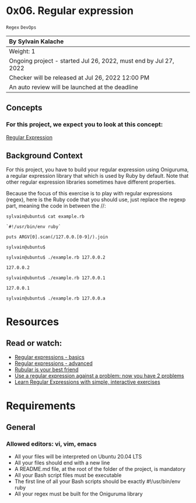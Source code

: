 # 0x06. Regular expression

`Regex`
`DevOps`

|By Sylvain Kalache                                                            |
|:--                                                                           |
|Weight: 1                                                                     |
|Ongoing project - started Jul 26, 2022, must end by Jul 27, 2022              |
|Checker will be released at Jul 26, 2022 12:00 PM                             |
|An auto review will be launched at the deadline                               |

## Concepts

### For this project, we expect you to look at this concept:

[Regular Expression](https://www.regular-expressions.info/)

## Background Context

For this project, you have to build your regular expression using Oniguruma, a regular expression library that which is used by Ruby by default. Note that other regular expression libraries sometimes have different properties.


Because the focus of this exercise is to play with regular expressions (regex), here is the Ruby code that you should use, just replace the regexp part, meaning the code in between the //:

```
sylvain@ubuntu$ cat example.rb

`#!/usr/bin/env ruby`

puts ARGV[0].scan(/127.0.0.[0-9]/).join

sylvain@ubuntu$

sylvain@ubuntu$ ./example.rb 127.0.0.2

127.0.0.2

sylvain@ubuntu$ ./example.rb 127.0.0.1

127.0.0.1

sylvain@ubuntu$ ./example.rb 127.0.0.a
```

# Resources
## Read or watch:


- [Regular expressions - basics](https://www.slideshare.net/neha_jain/introducing-regular-expressions)
- [Regular expressions - advanced](https://www.slideshare.net/neha_jain/advanced-regular-expressions-80296518)
- [Rubular is your best friend](https://rubular.com/)
- [Use a regular expression against a problem: now you have 2 problems](https://blog.codinghorror.com/regular-expressions-now-you-have-two-problems/)
- [Learn Regular Expressions with simple, interactive exercises](https://regexone.com/)

# Requirements

## General

### Allowed editors: vi, vim, emacs

- All your files will be interpreted on Ubuntu 20.04 LTS
- All your files should end with a new line
- A README.md file, at the root of the folder of the project, is mandatory
- All your Bash script files must be executable
- The first line of all your Bash scripts should be exactly #!/usr/bin/env ruby
- All your regex must be built for the Oniguruma library
